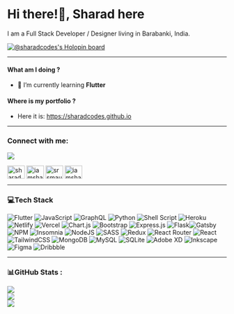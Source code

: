 # Hi there!👋, Sharad here
I am a Full Stack Developer / Designer living in Barabanki, India.


[![@sharadcodes's Holopin board](https://holopin.me/sharadcodes)](https://holopin.io/@sharadcodes)

---

#### What am I doing ?
- 🌱 I’m currently learning **Flutter**
#### Where is my portfolio ?
- Here it is: https://sharadcodes.github.io
---

<h3 align="left">Connect with me:</h3>

[![](https://visitcount.itsvg.in/api?id=sharadcodes&icon=0&color=0)](https://visitcount.itsvg.in)

<p align="left">
<a href="https://dev.to/sharadcodes" target="blank"><img align="center" src="https://raw.githubusercontent.com/rahuldkjain/github-profile-readme-generator/master/src/images/icons/Social/devto.svg" alt="sharadcodes" height="30" width="40" /></a>
<a href="https://twitter.com/iamsharadraj" target="blank"><img align="center" src="https://raw.githubusercontent.com/rahuldkjain/github-profile-readme-generator/master/src/images/icons/Social/twitter.svg" alt="iamsharadraj" height="30" width="40" /></a>
<a href="https://linkedin.com/in/srsmaurya" target="blank"><img align="center" src="https://raw.githubusercontent.com/rahuldkjain/github-profile-readme-generator/master/src/images/icons/Social/linked-in-alt.svg" alt="srsmaurya" height="30" width="40" /></a>
<a href="https://dribbble.com/iamsharadraj" target="blank"><img align="center" src="https://raw.githubusercontent.com/rahuldkjain/github-profile-readme-generator/master/src/images/icons/Social/dribbble.svg" alt="iamsharadraj" height="30" width="40" /></a>
</p>

---

### 💻Tech Stack

![Flutter](https://img.shields.io/badge/Flutter-%2302569B.svg?style=flat-square&logo=Flutter&logoColor=white) ![JavaScript](https://img.shields.io/badge/javascript-%23323330.svg?style=flat-square&logo=javascript&logoColor=%23F7DF1E) ![GraphQL](https://img.shields.io/badge/-GraphQL-E10098?style=flat-square&logo=graphql&logoColor=white) ![Python](https://img.shields.io/badge/python-3670A0?style=flat-square&logo=python&logoColor=ffdd54) ![Shell Script](https://img.shields.io/badge/shell_script-%23121011.svg?style=flat-square&logo=gnu-bash&logoColor=white) ![Heroku](https://img.shields.io/badge/heroku-%23430098.svg?style=flat-square&logo=heroku&logoColor=white) ![Netlify](https://img.shields.io/badge/netlify-%23000000.svg?style=flat-square&logo=netlify&logoColor=#00C7B7) ![Vercel](https://img.shields.io/badge/vercel-%23000000.svg?style=flat-square&logo=vercel&logoColor=white) ![Chart.js](https://img.shields.io/badge/chart.js-F5788D.svg?style=flat-square&logo=chart.js&logoColor=white) ![Bootstrap](https://img.shields.io/badge/bootstrap-%23563D7C.svg?style=flat-square&logo=bootstrap&logoColor=white) ![Express.js](https://img.shields.io/badge/express.js-%23404d59.svg?style=flat-square&logo=express&logoColor=%2361DAFB) ![Flask](https://img.shields.io/badge/flask-%23000.svg?style=flat-square&logo=flask&logoColor=white)![Gatsby](https://img.shields.io/badge/Gatsby-%23663399.svg?style=flat-square&logo=gatsby&logoColor=white) ![NPM](https://img.shields.io/badge/NPM-%23000000.svg?style=flat-square&logo=npm&logoColor=white) ![Insomnia](https://img.shields.io/badge/Insomnia-black?style=flat-square&logo=insomnia&logoColor=5849BE) ![NodeJS](https://img.shields.io/badge/node.js-6DA55F?style=flat-square&logo=node.js&logoColor=white) ![SASS](https://img.shields.io/badge/SASS-hotpink.svg?style=flat-square&logo=SASS&logoColor=white) ![Redux](https://img.shields.io/badge/redux-%23593d88.svg?style=flat-square&logo=redux&logoColor=white) ![React Router](https://img.shields.io/badge/React_Router-CA4245?style=flat-square&logo=react-router&logoColor=white) ![React](https://img.shields.io/badge/react-%2320232a.svg?style=flat-square&logo=react&logoColor=%2361DAFB) ![TailwindCSS](https://img.shields.io/badge/tailwindcss-%2338B2AC.svg?style=flat-square&logo=tailwind-css&logoColor=white) ![MongoDB](https://img.shields.io/badge/MongoDB-%234ea94b.svg?style=flat-square&logo=mongodb&logoColor=white) ![MySQL](https://img.shields.io/badge/mysql-%2300f.svg?style=flat-square&logo=mysql&logoColor=white) ![SQLite](https://img.shields.io/badge/sqlite-%2307405e.svg?style=flat-square&logo=sqlite&logoColor=white) ![Adobe XD](https://img.shields.io/badge/Adobe%20XD-470137?style=flat-square&logo=Adobe%20XD&logoColor=#FF61F6) ![Inkscape](https://img.shields.io/badge/Inkscape-e0e0e0?style=flat-square&logo=inkscape&logoColor=080A13) ![Figma](https://img.shields.io/badge/figma-%23F24E1E.svg?style=flat-square&logo=figma&logoColor=white) ![Dribbble](https://img.shields.io/badge/Dribbble-EA4C89?style=flat-square&logo=dribbble&logoColor=white)

---

### 📊GitHub Stats :

![](https://github-readme-stats.vercel.app/api?username=sharadcodes&theme=darcula&hide_border=false&include_all_commits=true&count_private=true)<br/>
![](https://github-readme-streak-stats.herokuapp.com/?user=sharadcodes&theme=darcula&hide_border=false)<br/>
![](https://github-readme-stats.vercel.app/api/top-langs/?username=sharadcodes&theme=darcula&hide_border=false&include_all_commits=true&count_private=true&layout=compact)
